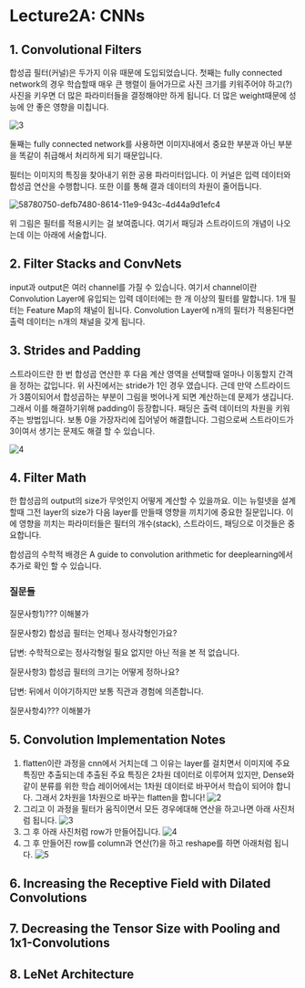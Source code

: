 # Lecture2A: CNNs
## 1. Convolutional Filters
합성곱 필터(커널)은 두가지 이유 때문에 도입되었습니다. 첫째는 fully connected network의 경우 학습할때 매우 큰 행렬이 들어가므로 사진 크기를 키워주어야 하고(?) 사진을 키우면 더 많은 파라미터들을 결정해야만 하게 됩니다. 더 많은 weight때문에 성능에 안 좋은 영향을 미칩니다.

![3](https://user-images.githubusercontent.com/63699718/119652853-96709d80-be61-11eb-9e2f-9660b10dc85f.PNG)

둘째는 fully connected network를 사용하면 이미지내에서 중요한 부분과 아닌 부분을 똑같이 취급해서 처리하게 되기 때문입니다. 

필터는 이미지의 특징을 찾아내기 위한 공용 파라미터입니다. 이 커널은 입력 데이터와 합성곱 연산을 수행합니다. 또한 이를 통해 결과 데이터의 차원이 줄어듭니다. 

![58780750-defb7480-8614-11e9-943c-4d44a9d1efc4](https://user-images.githubusercontent.com/63699718/119650876-4b558b00-be5f-11eb-925c-f95bad9693d2.gif)

위 그림은 필터를 적용시키는 걸 보여줍니다. 여기서 패딩과 스트라이드의 개념이 나오는데 이는 아래에 서술합니다.

## 2. Filter Stacks and ConvNets
input과 output은 여러 channel를 가질 수 있습니다. 여기서 channel이란 Convolution Layer에 유입되는 입력 데이터에는 한 개 이상의 필터를 말합니다. 1개 필터는 Feature Map의 채널이 됩니다.
Convolution Layer에 n개의 필터가 적용된다면 출력 데이터는 n개의 채널을 갖게 됩니다.

## 3. Strides and Padding
스트라이드란 한 번 합성곱 연산한 후 다음 계산 영역을 선택할때 얼마나 이동할지 간격을 정하는 값입니다. 위 사진에서는 stride가 1인 경우 였습니다. 근데 만약 스트라이드가 3쯤이되어서 합성곱하는 부분이 그림을 벗어나게 되면 계산하는데 문제가 생깁니다. 그래서 이를 해결하기위해 padding이 등장합니다. 패딩은 출력 데이터의 차원을 키워주는 방법입니다. 보통 0을 가장자리에 집어넣어 해결합니다. 그럼으로써 스트라이드가 3이여서 생기는 문제도 해결 할 수 있습니다. 

![4](https://user-images.githubusercontent.com/63699718/119655817-f3ba1e00-be64-11eb-9988-6988e12d56c3.PNG)

## 4. Filter Math
한 합성곱의 output의 size가 무엇인지 어떻게 계산할 수 있을까요. 이는 뉴럴넷을 설계할때 그전 layer의 size가 다음 layer를 만들때 영향을 끼치기에 중요한 질문입니다. 이에 영향을 끼치는 파라미터들은 필터의 개수(stack), 스트라이드, 패딩으로 이것들은 중요합니다. 

합성곱의 수학적 배경은 A guide to convolution arithmetic for deeplearning에서 추가로 확인 할 수 있습니다.

### 질문들

질문사항1)??? 이해불가

질문사항2) 합성곱 필터는 언제나 정사각형인가요?

답변: 수학적으로는 정사각형일 필요 없지만 아닌 적을 본 적 없습니다.

질문사항3) 합성곱 필터의 크기는 어떻게 정하나요?

답변: 뒤에서 이야기하지만 보통 직관과 경험에 의존합니다.

질문사항4)??? 이해불가

## 5. Convolution Implementation Notes
1. flatten이란 과정을 cnn에서 거치는데 그 이유는 layer를 걸치면서 이미지에 주요 특징만 추출되는데 추출된 주요 특징은 2차원 데이터로 이루어져 있지만, Dense와 같이 분류를 위한 학습 레이어에서는 1차원 데이터로 바꾸어서 학습이 되어야 합니다. 그래서 2차원을 1차원으로 바꾸는 flatten을 합니다!
![2](https://user-images.githubusercontent.com/63699718/119773468-a341cf80-befb-11eb-8850-746c1c8d3c7d.PNG)
2. 그리고 이 과정을 필터가 움직이면서 모든 경우에대해 연산을 하고나면 아래 사진처럼 됩니다.
![3](https://user-images.githubusercontent.com/63699718/119773484-a9d04700-befb-11eb-9c62-52c6bd23b768.PNG)
3. 그 후 아래 사진처럼 row가 만들어집니다.
![4](https://user-images.githubusercontent.com/63699718/119773494-b05ebe80-befb-11eb-871d-b8b4b74bfa50.PNG)
4. 그 후 만들어진 row를 column과 연산(?)을 하고 reshape를 하면 아래처럼 됩니다.
![5](https://user-images.githubusercontent.com/63699718/119773568-c9676f80-befb-11eb-917f-8c4e702b8e72.PNG)



## 6. Increasing the Receptive Field with Dilated Convolutions
## 7. Decreasing the Tensor Size with Pooling and 1x1-Convolutions
## 8. LeNet Architecture
